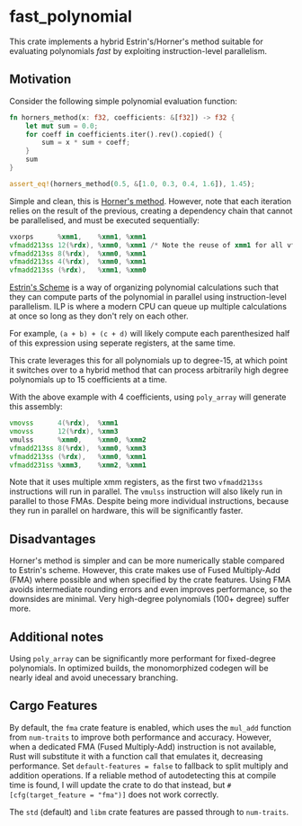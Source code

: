 fast_polynomial
===============

This crate implements a hybrid Estrin's/Horner's method suitable for evaluating polynomials _fast_
by exploiting instruction-level parallelism.

## Motivation

Consider the following simple polynomial evaluation function:

```rust
fn horners_method(x: f32, coefficients: &[f32]) -> f32 {
    let mut sum = 0.0;
    for coeff in coefficients.iter().rev().copied() {
        sum = x * sum + coeff;
    }
    sum
}

assert_eq!(horners_method(0.5, &[1.0, 0.3, 0.4, 1.6]), 1.45);
```

Simple and clean, this is [Horner's method](https://en.wikipedia.org/wiki/Horner%27s_method). However,
note that each iteration relies on the result of the previous, creating a dependency chain that cannot
be parallelised, and must be executed sequentially:

```asm
vxorps      %xmm1,    %xmm1, %xmm1
vfmadd213ss 12(%rdx), %xmm0, %xmm1 /* Note the reuse of xmm1 for all vfmadd213ss */
vfmadd213ss 8(%rdx),  %xmm0, %xmm1
vfmadd213ss 4(%rdx),  %xmm0, %xmm1
vfmadd213ss (%rdx),   %xmm1, %xmm0
```

[Estrin's Scheme](https://en.wikipedia.org/wiki/Estrin's_scheme) is a way of organizing polynomial calculations
such that they can compute parts of the polynomial in parallel using instruction-level parallelism. ILP is where
a modern CPU can queue up multiple calculations at once so long as they don't rely on each other.

For example, `(a + b) + (c + d)` will likely compute each parenthesized half of this
expression using seperate registers, at the same time.

This crate leverages this for all polynomials up to degree-15, at which point it switches over to a hybrid method
that can process arbitrarily high degree polynomials up to 15 coefficients at a time.

With the above example with 4 coefficients, using `poly_array` will generate this assembly:
```asm
vmovss      4(%rdx),  %xmm1
vmovss      12(%rdx), %xmm3
vmulss      %xmm0,    %xmm0, %xmm2
vfmadd213ss 8(%rdx),  %xmm0, %xmm3
vfmadd213ss (%rdx),   %xmm0, %xmm1
vfmadd231ss %xmm3,    %xmm2, %xmm1
```

Note that it uses multiple xmm registers, as the first two `vfmadd213ss` instructions will run in parallel. The `vmulss` instruction
will also likely run in parallel to those FMAs. Despite being more individual instructions, because they run in parallel on hardware,
this will be significantly faster.

## Disadvantages

Horner's method is simpler and can be more numerically stable compared to Estrin's scheme. However,
this crate makes use of Fused Multiply-Add (FMA) where possible and when specified by the crate features.
Using FMA avoids intermediate rounding errors and even improves performance, so the downsides are minimal.
Very high-degree polynomials (100+ degree) suffer more.

## Additional notes

Using `poly_array` can be significantly more performant for fixed-degree polynomials. In optimized builds,
the monomorphized codegen will be nearly ideal and avoid unecessary branching.

## Cargo Features

By default, the `fma` crate feature is enabled, which uses the `mul_add` function from `num-traits` to improve
both performance and accuracy. However, when a dedicated FMA (Fused Multiply-Add) instruction is not available,
Rust will substitute it with a function call that emulates it, decreasing performance. Set `default-features = false`
to fallback to split multiply and addition operations. If a reliable method of autodetecting this at compile time
is found, I will update the crate to do that instead, but `#[cfg(target_feature = "fma")]` does not work correctly.

The `std` (default) and `libm` crate features are passed through to `num-traits`.